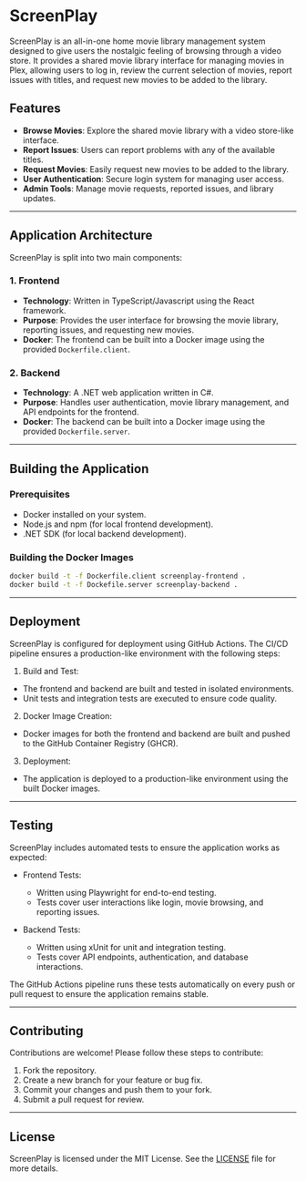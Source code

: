 # ScreenPlay

ScreenPlay is an all-in-one home movie library management system designed to give users the nostalgic feeling of browsing through a video store. It provides a shared movie library interface for managing movies in Plex, allowing users to log in, review the current selection of movies, report issues with titles, and request new movies to be added to the library.

## Features

- **Browse Movies**: Explore the shared movie library with a video store-like interface.
- **Report Issues**: Users can report problems with any of the available titles.
- **Request Movies**: Easily request new movies to be added to the library.
- **User Authentication**: Secure login system for managing user access.
- **Admin Tools**: Manage movie requests, reported issues, and library updates.

---

## Application Architecture

ScreenPlay is split into two main components:

### 1. **Frontend**

- **Technology**: Written in TypeScript/Javascript using the React framework.
- **Purpose**: Provides the user interface for browsing the movie library, reporting issues, and requesting new movies.
- **Docker**: The frontend can be built into a Docker image using the provided `Dockerfile.client`.

### 2. **Backend**

- **Technology**: A .NET web application written in C#.
- **Purpose**: Handles user authentication, movie library management, and API endpoints for the frontend.
- **Docker**: The backend can be built into a Docker image using the provided `Dockerfile.server`.

---

## Building the Application

### Prerequisites

- Docker installed on your system.
- Node.js and npm (for local frontend development).
- .NET SDK (for local backend development).

### Building the Docker Images

```bash
docker build -t -f Dockerfile.client screenplay-frontend .
docker build -t -f Dockefile.server screenplay-backend .
```

---

## Deployment

ScreenPlay is configured for deployment using GitHub Actions. The CI/CD pipeline ensures a production-like environment with the following steps:

1. Build and Test:

- The frontend and backend are built and tested in isolated environments.
- Unit tests and integration tests are executed to ensure code quality.

2. Docker Image Creation:

- Docker images for both the frontend and backend are built and pushed to the GitHub Container Registry (GHCR).

3. Deployment:

- The application is deployed to a production-like environment using the built Docker images.

---

## Testing

ScreenPlay includes automated tests to ensure the application works as expected:

- Frontend Tests:

  - Written using Playwright for end-to-end testing.
  - Tests cover user interactions like login, movie browsing, and reporting issues.

- Backend Tests:
  - Written using xUnit for unit and integration testing.
  - Tests cover API endpoints, authentication, and database interactions.

The GitHub Actions pipeline runs these tests automatically on every push or pull request to ensure the application remains stable.

---

## Contributing

Contributions are welcome! Please follow these steps to contribute:

1. Fork the repository.
2. Create a new branch for your feature or bug fix.
3. Commit your changes and push them to your fork.
4. Submit a pull request for review.

---

## License

ScreenPlay is licensed under the MIT License. See the [LICENSE](LICENSE.txt) file for more details.
